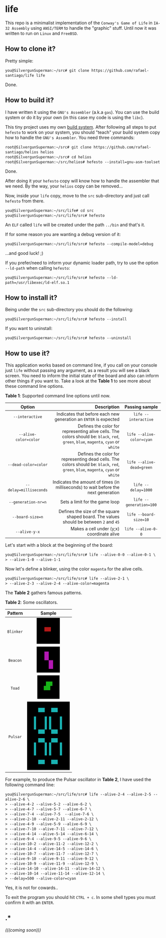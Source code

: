 # life

This repo is a minimalist implementation of the ``Conway's Game of Life`` in ``IA-32 Assembly`` using
``ANSI/TERM`` to handle the "graphic" stuff. Until now it was written to run on ``Linux`` and ``FreeBSD``.

## How to clone it?

Pretty simple:

```
you@SilvergunSuperman:~/src# git clone https://github.com/rafael-santiago/life life
```

Done.

## How to build it?

I have written it using the ``GNU's Assembler`` (a.k.a ``gas``). You can use the build system or do it
by your own (in this case my code is using the ``libc``).

This tiny project uses my own [build system](https://github.com/rafael-santiago/hefesto). After following
all steps to put ``hefesto`` to work on your system, you should "teach" your build system copy how to handle the
``GNU's Assembler``. You need three commands:

```
root@SilvergunSuperman:~/src# git clone https://github.com/rafael-santiago/helios helios
root@SilvergunSuperman:~/src# cd helios
root@SilvergunSuperman:~/src/helios# hefesto --install=gnu-asm-toolset
```

Done.

After doing it your ``hefesto`` copy will know how to handle the assembler that we need. By the way, your
``helios`` copy can be removed...

Now, inside your ``life`` copy, move to the ``src`` sub-directory and just call ``hefesto`` from there.

```
you@SilvergunSuperman:~/src/life# cd src
you@SilvergunSuperman:~/src/life/src# hefesto
```

An ``ELF`` called ``life`` will be created under the path ``../bin`` and that's it.

If for some reason you are wanting a debug version of it:

```
you@SilvergunSuperman:~/src/life/src# hefesto --compile-model=debug
```

...and good luck! ;)

If you prefer/need to inform your dynamic loader path, try to use the option ``--ld-path`` when calling ``hefesto``:

```
you@SilvergunSuperman:~/src/life/src# hefesto --ld-path=/usr/libexec/ld-elf.so.1
```

## How to install it?

Being under the ``src`` sub-directory you should do the following:

```
you@SilvergunSuperman:~/src/life/src# hefesto --install
```

If you want to uninstall:

```
you@SilvergunSuperman:~/src/life/src# hefesto --uninstall
```

## How to use it?

This application works based on command line, if you call on your console just ``life`` without passing any argument, as a result
you will see a black screen. You need to inform the initial state of the board and also can inform other things if you want to. Take a look
at the **Table 1** to see more about these command line options.

**Table 1**: Supported command line options until now.

|**Option**| **Description** | **Passing sample** |
|:--------:|----------------:|:----------:|
|``--interactive``          | Indicates that before each new generation an ``ENTER`` is expected | ``life --interactive`` |
|``--alive-color=color``  | Defines the color for representing alive cells. The colors should  be: ``black``, ``red``, ``green``, ``blue``, ``magenta``, ``cyan`` or ``white`` | ``life --alive-color=cyan`` |
|``--dead-color=color``   | Defines the color for representing dead cells. The colors should be: ``black``, ``red``, ``green``, ``blue``, ``magenta``, ``cyan`` or ``white`` | ``life --alive-dead=green`` |
|``--delay=milliseconds`` | Indicates the amount of times (in milliseconds) to wait before the next generation | ``life --delay=1000`` |
|``--generation-nr=n``      | Sets a limit for the game loop | ``life --generation=100`` |
|``--board-size=n``         | Defines the size of the square shaped board. The values should be between ``2`` and ``45`` | ``life --board-size=10`` |
|``--alive-y-x``        | Makes a cell under (y;x) coordinate alive | ``life --alive-0-0`` |

Let's start with a block at the beginning of the board:

```
you@SilvergunSuperman:~/src/life/src# life --alive-0-0 --alive-0-1 \
> --alive-1-0 --alive-1-1
```

Now let's define a blinker, using the color ``magenta`` for the alive cells.


```
you@SilvergunSuperman:~/src/life/src# life --alive-2-1 \
> --alive-2-3 --alive-2-4 --alive-color=magenta
```

The **Table 2** gathers famous patterns.

**Table 2**: Some oscillators.

| **Pattern** |                                      **Sample**                                      |
|:-----------:|:------------------------------------------------------------------------------------:|
| ``Blinker`` | ![blinker](https://github.com/rafael-santiago/life/blob/master/etc/life-blinker.gif) |
| ``Beacon``  | ![beacon](https://github.com/rafael-santiago/life/blob/master/etc/life-beacon.gif)   |
| ``Toad``    | ![toad](https://github.com/rafael-santiago/life/blob/master/etc/life-toad.gif)       |
| ``Pulsar``  | ![pulsar](https://github.com/rafael-santiago/life/blob/master/etc/life-pulsar.gif)   |

For example, to produce the Pulsar oscillator in **Table 2**, I have used the following command line:

```
you@SilvergunSuperman:~/src/life/src# life --alive-2-4 --alive-2-5 --alive-2-6 \
> --alive-4-2 --alive-5-2 --alive-6-2 \
> --alive-4-7 --alive-5-7 --alive-6-7 \
> --alive-7-4 --alive-7-5  --alive-7-6 \
> --alive-2-10 --alive-2-11 --alive-2-12 \
> --alive-4-9 --alive-5-9 --alive-6-9 \
> --alive-7-10 --alive-7-11 --alive-7-12 \
> --alive-4-14 --alive-5-14 --alive-6-14 \
> --alive-9-4 --alive-9-5 --alive-9-6 \
> --alive-10-2 --alive-11-2 --alive-12-2 \
> --alive-14-4 --alive-14-5 --alive-14-6 \
> --alive-10-7 --alive-11-7 --alive-12-7 \
> --alive-9-10 --alive-9-11 --alive-9-12 \
> --alive-10-9 --alive-11-9 --alive-12-9 \
> --alive-14-10 --alive-14-11 --alive-14-12 \
> --alive-10-14 --alive-11-14 --alive-12-14 \
> --delay=500 --alive-color=cyan
```
Yes, it is not for cowards..

To exit the program you should hit ``CTRL + c``. In some shell types you must confirm it with an ``ENTER``.

## .*

*(((coming soon)))*
